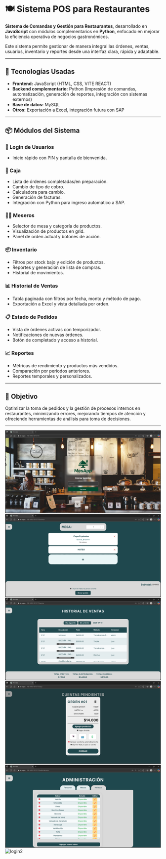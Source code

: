 # 🍽️ Sistema POS para Restaurantes

**Sistema de Comandas y Gestión para Restaurantes**, desarrollado en **JavaScript** con módulos complementarios en **Python**, enfocado en mejorar la eficiencia operativa de negocios gastronómicos.  

Este sistema permite gestionar de manera integral las órdenes, ventas, usuarios, inventario y reportes desde una interfaz clara, rápida y adaptable.

---

## 🚀 Tecnologías Usadas

- **Frontend:** JavaScript (HTML, CSS, VITE REACT)
- **Backend complementario:** Python (Impresión de comandas, automatización, generación de reportes, integración con sistemas externos)
- **Base de datos:** MySQL
- **Otros:** Exportación a Excel, integración futura con SAP

---

## 📦 Módulos del Sistema

### 🔐 Login de Usuarios
- Inicio rápido con PIN y pantalla de bienvenida.

### 🧾 Caja
- Lista de órdenes completadas/en preparación.
- Cambio de tipo de cobro.
- Calculadora para cambio.
- Generación de facturas.
- Integración con Python para ingreso automático a SAP.

### 🧑‍🍳 Meseros
- Selector de mesa y categoría de productos.
- Visualización de productos en grid.
- Panel de orden actual y botones de acción.

### 📦 Inventario
- Filtros por stock bajo y edición de productos.
- Reportes y generación de lista de compras.
- Historial de movimientos.

### 📊 Historial de Ventas
- Tabla paginada con filtros por fecha, monto y método de pago.
- Exportación a Excel y vista detallada por orden.

### 📋 Estado de Pedidos
- Vista de órdenes activas con temporizador.
- Notificaciones de nuevas órdenes.
- Botón de completado y acceso a historial.

### 📈 Reportes
- Métricas de rendimiento y productos más vendidos.
- Comparación por períodos anteriores.
- Reportes temporales y personalizados.

---

## 📌 Objetivo

Optimizar la toma de pedidos y la gestión de procesos internos en restaurantes, minimizando errores, mejorando tiempos de atención y ofreciendo herramientas de análisis para toma de decisiones.

---
![login](./login.png)
![ordenar](./ordenar.png)
![ventas](./ventas.png)
![caja](./caja.png)
![admin](./admin.png)
![login2](./login2.png)